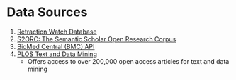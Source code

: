 # Data Sources

1. [Retraction Watch Database](https://gitlab.com/crossref/retraction-watch-data)
2. [S2ORC: The Semantic Scholar Open Research Corpus](https://github.com/allenai/s2orc)
3. [BioMed Central (BMC) API](https://www.biomedcentral.com/getpublished/indexing-archiving-and-access-to-data)
4. [PLOS Text and Data Mining](https://plos.org/text-and-data-mining/)
   - Offers access to over 200,000 open access articles for text and data mining